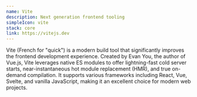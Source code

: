```yaml
---
name: Vite
description: Next generation frontend tooling
simpleIcon: vite
stack: core
link: https://vitejs.dev
---
```


Vite (French for "quick") is a modern build tool that significantly improves the frontend development experience. Created by Evan You, the author of Vue.js, Vite leverages native ES modules to offer lightning-fast cold server starts, near-instantaneous hot module replacement (HMR), and true on-demand compilation. It supports various frameworks including React, Vue, Svelte, and vanilla JavaScript, making it an excellent choice for modern web projects.
